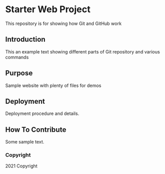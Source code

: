 # Starter Web Project

This repository is for showing how Git and GitHub work

## Introduction
This an example text showing different parts of Git repository and various commands
## Purpose

Sample website with plenty of files for demos

## Deployment

Deployment procedure and details.

## How To Contribute

Some sample text.

### Copyright

2021 Copyright
